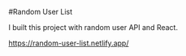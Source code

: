 #Random User List

I built this project with random user API and React.

https://random-user-list.netlify.app/
